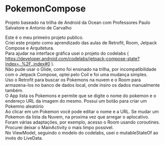 # PokemonCompose
Projeto baseado na trilha de Android da Ocean com Professores Paulo Salvatore e Antonio de Carvalho

Este é o meu primeiro projeto publico.<br>
Criei este projeto como aprendizado das aulas de Retrofit, Room, Jetpack Compose e Arquitetura. <br>
Para ajudar na interface gráfica usei o projeto do codelabs ( https://developer.android.com/codelabs/jetpack-compose-state?index=..%2F..index#0 ).<br>
Não pude usar o Glide, como foi ensinado na trilha, por incompatibilidade com o Jetpack Compose, optei pelo Coil e foi uma mudança simples.<br>
Uso o Retrofit para buscar os Pokemons na nuvem e o Room para armazena-los no banco de dados local, onde insiro os dados manualmente também.<br> 
O App lista os Pokemons e permite que se digite o nome do pokemon e o endereço URL da imagem do mesmo. Possui um botão para criar um Pokemno aleatório<br>
Ao clicar em um Pokemon você pode editar o nome e a URL. Se mudar um Pokemon da lista da Nuvem, na proxima vez que arregar o aplocativo.<br>
Foram várias adaptações, por exemplo, acesso o Room usando coroutines. Procurei deixar o MainActivity o mais limpo possível.<br>
No ViewModel, seguindo o modelo do codelabs, usei o mutableStateOf ao invés do LiveData.<br>



